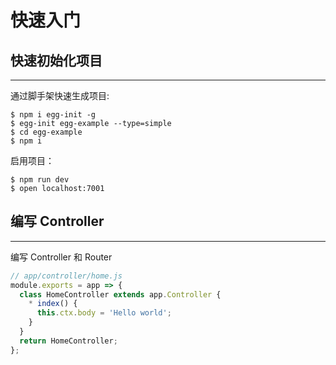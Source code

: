 # 快速入门

## 快速初始化项目
---
通过脚手架快速生成项目:
```
$ npm i egg-init -g
$ egg-init egg-example --type=simple
$ cd egg-example
$ npm i
```

启用项目：
```
$ npm run dev
$ open localhost:7001
```

## 编写 Controller
---
编写 Controller 和 Router

```js
// app/controller/home.js
module.exports = app => {
  class HomeController extends app.Controller {
    * index() {
      this.ctx.body = 'Hello world';
    }
  }
  return HomeController;
};
```
